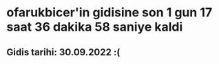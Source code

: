 # ofarukbicer'in gidisine son 1 gun 17 saat 36 dakika 58 saniye kaldi

## Gidis tarihi: 30.09.2022 :(